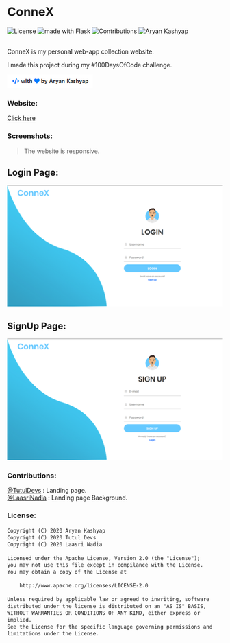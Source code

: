 # ConneX

![License](https://img.shields.io/badge/License-Apache-brightgreen)
<img src="https://img.shields.io/badge/Made%20with-Flask-blue.svg" alt="made with Flask">
<img src="https://img.shields.io/badge/Contributors-02-blue" alt="Contributions">
<img src="https://img.shields.io/badge/Creator-Aryan%20Kashyap-blueviolet" alt="Aryan Kashyap">

<br>
ConneX is my personal web-app collection website.

I made this project during my #100DaysOfCode challenge.

![dev](/screenshots/made.png)

<h3>Website:</h3>
<a href="bit.ly/connexweb">Click here</a>

<h3>Screenshots:</h3>

> The website is responsive.

<h2>Login Page:</h2>

![login](/screenshots/login.png)

<h2>SignUp Page:</h2>

![signup](/screenshots/signup.png)

<h3>Contributions:</h3>

<a href="https://github.com/TutulDevs">@TutulDevs</a> : Landing page. <br>
<a href="https://github.com/LaasriNadia">@LaasriNadia</a> : Landing page Background.

<h3>License:</h3>

```
Copyright (C) 2020 Aryan Kashyap
Copyright (C) 2020 Tutul Devs
Copyright (C) 2020 Laasri Nadia

Licensed under the Apache License, Version 2.0 (the "License");
you may not use this file except in compilance with the License.
You may obtain a copy of the License at

	http://www.apache.org/licenses/LICENSE-2.0

Unless required by applicable law or agreed to inwriting, software
distributed under the license is distributed on an "AS IS" BASIS,
WITHOUT WARRANTIES OR CONDITIONS OF ANY KIND, either express or implied.
See the License for the specific language governing permissions and
limitations under the License.
```
